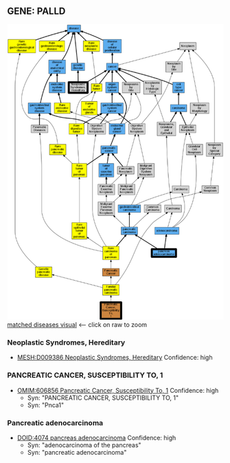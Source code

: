 
## GENE: PALLD

![image](PALLD.png)
[matched diseases visual](PALLD.png)  <-- click on raw to zoom


### Neoplastic Syndromes, Hereditary
 * [MESH:D009386 Neoplastic Syndromes, Hereditary](http://beta.monarchinitiative.org/disease/MESH:D009386) Confidence: high

### PANCREATIC CANCER, SUSCEPTIBILITY TO, 1
 * [OMIM:606856 Pancreatic Cancer, Susceptibility To, 1](http://beta.monarchinitiative.org/disease/OMIM:606856) Confidence: high
    * Syn: "PANCREATIC CANCER, SUSCEPTIBILITY TO, 1"
    * Syn: "Pnca1"

### Pancreatic adenocarcinoma
 * [DOID:4074 pancreas adenocarcinoma](http://beta.monarchinitiative.org/disease/DOID:4074) Confidence: high
    * Syn: "adenocarcinoma of the pancreas"
    * Syn: "pancreatic adenocarcinoma"
